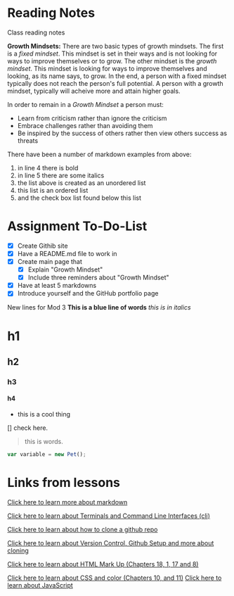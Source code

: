 # Reading Notes
Class reading notes

**Growth Mindsets:**
There are two basic types of growth mindsets. The first is a *fixed mindset*. This mindset is set in their ways and is not looking for ways to improve themselves or to grow. The other mindset is the *growth mindset*. This mindset is looking for ways to improve themselves and looking, as its name says, to grow. In the end, a person with a fixed mindset typically does not reach the person's full potential. A person with a growth mindset, typically will acheive more and attain higher goals.

In order to remain in a *Growth Mindset* a person must:
- Learn from criticism rather than ignore the criticism
- Embrace challenges rather than avoiding them
- Be inspired by the success of others rather then view others success as threats

There have been a number of markdown examples from above:
1. in line 4 there is bold
2. in line 5 there are some italics
3. the list above is created as an unordered list
4. this list is an ordered list
5. and the check box list found below this list

# Assignment To-Do-List
- [x] Create Githib site
- [x] Have a README.md file to work in
- [x] Create main page that
  - [x] Explain "Growth Mindset"
  - [x] Include three reminders about "Growth Mindset"
- [x]  Have at least 5 markdowns
- [x] Introduce yourself and the GitHub portfolio page

New lines for Mod 3
**This is a blue line of words**
_this is in italics_

# h1
## h2
### h3
#### h4

- this is a cool thing

[] check here.

> this is words.
```js
var variable = new Pet();
```

# Links from lessons
[Click here to learn more about markdown](/discussion-1.md)

[Click here to learn about Terminals and Command Line Interfaces (cli)](/discussion-02.md)

[Click here to learn about how to clone a github repo](/discussion-03.md)

[Click here to learn about Version Control, Github Setup and more about cloning](/discussion-04.md)

[Click here to learn about HTML Mark Up (Chapters 18, 1, 17 and 8)](/discussion-05.md)

[Click here to learn about CSS and color (Chapters 10, and 11)](/discussion-06.md)
[Click here to learn about JavaScript](/discussion-07.md)
